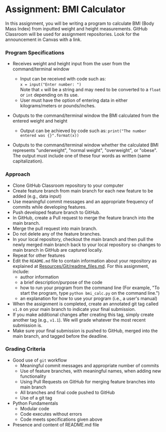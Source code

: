 # Assignment: BMI Calculator
In this assignment, you will be writing a program to calculate BMI (Body Mass 
Index) from inputted weight and height measurements.  GitHub Classroom will be 
used for assignment repositories.  Look for the announcement in Canvas with a 
link.  

### Program Specifications
* Receives weight and height input from the user from the command/terminal 
  window  
   + Input can be received with code such as:   
   `x = input("Enter number: ")`  
   Note that `x` will be a string and may need to be converted to a `float` or
   `int` depending on its use.
   + User must have the option of entering data in either kilograms/meters or
       pounds/inches.  
   
* Outputs to the command/terminal window the BMI calculated from the entered
  weight and height
   + Output can be achieved by code such as:
   `print("The number entered was {}".format(x))`
   
* Outputs to the command/terminal window whether the calculated BMI represents
  "underweight", "normal weight", "overweight", or "obese".  The output must 
  include one of these four words as written (same capitalization).


### Approach
* Clone GitHub Classroom repository to your computer
* Create feature branch from main branch for each new feature to be added 
(e.g., data input)
* Use meaningful commit messages and an appropriate frequency of commits while
developing features.
* Push developed feature branch to GitHub.
* In GitHub, create a Pull request to merge the feature branch into the 
main branch.
* Merge the pull request into main branch.
* Do not delete any of the feature branches.
* In your local repository, checkout the main branch and then pull the newly 
merged main branch back to your local repository so changes to main branch 
in GitHub are captured locally.
* Repeat for other features
* Edit the `README.md` file to contain information about your repository as 
  explained at [Resources/Git/readme_files.md](../Resources/Git/readme_files.md).
  For this assignment, include: 
  * author information
  * a brief description/purpose of the code
  * how to run your program from the command line (For example, "To start
  the program, type `python bmi_calc.py` on the command line.")
  * an explanation for how to use your program (i.e., a user's manual)
* When the assignment is completed, create an annotated git tag called `v1.0`
on your main branch to indicate your final submission.
* If you make additional changes after creating this tag, simply create another
tag (e.g., `v1.1`).  We will grade whatever the most recent submission is.
* Make sure your final submission is pushed to GitHub, merged into the
main branch, and tagged before the deadline.


### Grading Criteria
* Good use of `git` workflow  
    + Meaningful commit messages and appropriate number of commits  
    + Use of feature branches, with meaningful names, when adding new 
      functionality
    + Using Pull Requests on GitHub for merging feature branches into main 
      branch
    + All branches and final code pushed to GitHub
    + Use of a git tag
* Python Fundamentals
    + Modular code
    + Code executes without errors
    + Code meets specifications given above
* Presence and content of README.md file

